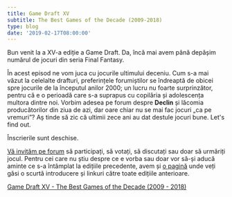 ```yaml
---
title: Game Draft XV
subtitle: The Best Games of the Decade (2009-2018)
type: blog
date: '2019-02-17T08:00:00'
---
```

Bun venit la a XV-a ediție a Game Draft. Da, încă mai avem până depășim numărul de jocuri din seria Final Fantasy.

În acest episod ne vom juca cu jocurile ultimului deceniu. Cum s-a mai văzut la celelalte drafturi, preferințele forumiștilor se îndreaptă de obicei spre jocurile de la începutul anilor 2000; un lucru nu foarte surprinzător, pentru că e o perioadă care s-a suprapus cu copilăria și adolescența multora dintre noi. Vorbim adesea pe forum despre **Declin** și lăcomia producătorilor din ziua de azi, dar oare chiar nu se mai fac jocuri „ca pe vremuri”? Aș tinde să zic că ultimii zece ani au dat destule jocuri bune. Let's find out.

Înscrierile sunt deschise.

[Vă invităm pe forum](https://forum.candaparerevista.ro/viewtopic.php?f=59&t=2063) să participați, să votați, să discutați sau doar să urmăriți jocul. Pentru cei care nu știu despre ce e vorba sau doar vor să-și aducă aminte ce s-a întâmplat la edițiile precedente, avem și [o pagină](https://forum.candaparerevista.ro/app.php/game-draft) unde veți găsi o scurtă introducere și linkuri către toate edițiile anterioare.

[Game Draft XV - The Best Games of the Decade (2009 - 2018)](https://forum.candaparerevista.ro/viewtopic.php?f=59&t=2063)